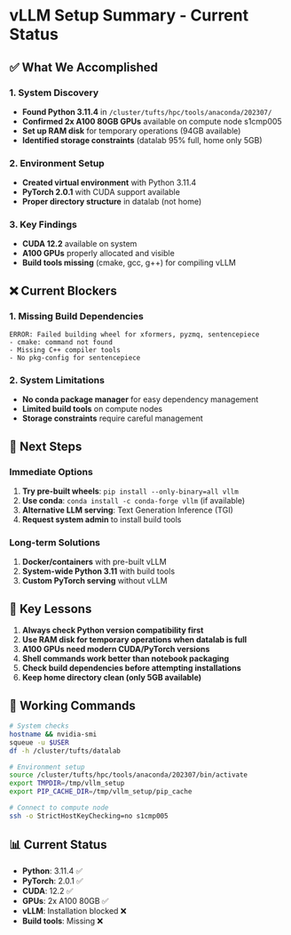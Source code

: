 # vLLM Setup Summary - Current Status

## ✅ **What We Accomplished**

### 1. **System Discovery**
- **Found Python 3.11.4** in `/cluster/tufts/hpc/tools/anaconda/202307/`
- **Confirmed 2x A100 80GB GPUs** available on compute node s1cmp005
- **Set up RAM disk** for temporary operations (94GB available)
- **Identified storage constraints** (datalab 95% full, home only 5GB)

### 2. **Environment Setup**
- **Created virtual environment** with Python 3.11.4
- **PyTorch 2.0.1** with CUDA support available
- **Proper directory structure** in datalab (not home)

### 3. **Key Findings**
- **CUDA 12.2** available on system
- **A100 GPUs** properly allocated and visible
- **Build tools missing** (cmake, gcc, g++) for compiling vLLM

## ❌ **Current Blockers**

### 1. **Missing Build Dependencies**
```
ERROR: Failed building wheel for xformers, pyzmq, sentencepiece
- cmake: command not found
- Missing C++ compiler tools
- No pkg-config for sentencepiece
```

### 2. **System Limitations**
- **No conda package manager** for easy dependency management
- **Limited build tools** on compute nodes
- **Storage constraints** require careful management

## 🎯 **Next Steps**

### Immediate Options
1. **Try pre-built wheels**: `pip install --only-binary=all vllm`
2. **Use conda**: `conda install -c conda-forge vllm` (if available)
3. **Alternative LLM serving**: Text Generation Inference (TGI)
4. **Request system admin** to install build tools

### Long-term Solutions
1. **Docker/containers** with pre-built vLLM
2. **System-wide Python 3.11** with build tools
3. **Custom PyTorch serving** without vLLM

## 📝 **Key Lessons**

1. **Always check Python version compatibility first**
2. **Use RAM disk for temporary operations when datalab is full**
3. **A100 GPUs need modern CUDA/PyTorch versions**
4. **Shell commands work better than notebook packaging**
5. **Check build dependencies before attempting installations**
6. **Keep home directory clean (only 5GB available)**

## 🔧 **Working Commands**

```bash
# System checks
hostname && nvidia-smi
squeue -u $USER
df -h /cluster/tufts/datalab

# Environment setup
source /cluster/tufts/hpc/tools/anaconda/202307/bin/activate
export TMPDIR=/tmp/vllm_setup
export PIP_CACHE_DIR=/tmp/vllm_setup/pip_cache

# Connect to compute node
ssh -o StrictHostKeyChecking=no s1cmp005
```

## 📊 **Current Status**
- **Python**: 3.11.4 ✅
- **PyTorch**: 2.0.1 ✅
- **CUDA**: 12.2 ✅
- **GPUs**: 2x A100 80GB ✅
- **vLLM**: Installation blocked ❌
- **Build tools**: Missing ❌

